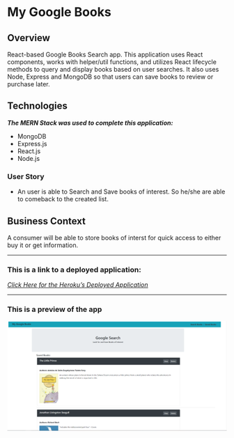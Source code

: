 # My Google Books

## Overview

 React-based Google Books Search app. This application uses React components, works with helper/util functions, and utilizes React lifecycle methods to query and display books based on user searches. It also uses Node, Express and MongoDB so that users can save books to review or purchase later.

## Technologies
**_The MERN Stack was used to complete this application:_**
 * MongoDB
 * Express.js
 * React.js
 * Node.js

### User Story 

* An user is able to Search and Save books of interest. So he/she are able to comeback to the created list. 

## Business Context

A consumer will be able to store books of interst for quick access to either buy it or get information.

- - -
### __This is a link to a deployed application:__


_[Click Here for the Heroku’s Deployed Application](https://rocky-lowlands-25767.herokuapp.com/savedBooks)_

- - -
### **This is a preview of the app**

![Preview of the App](./client/public/demo.png)
